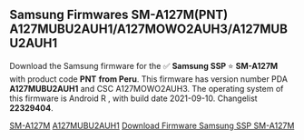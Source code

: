 <h2>Samsung Firmwares SM-A127M(PNT) A127MUBU2AUH1/A127MOWO2AUH3/A127MUBU2AUH1</h2>
Download the Samsung firmware for the ✅ <strong>Samsung SSP </strong> ⭐ <strong>SM-A127M</strong> with product code <strong>PNT</strong> <strong> from Peru</strong>. This firmware has version number PDA <strong>A127MUBU2AUH1</strong> and CSC A127MOWO2AUH3. The operating system of this firmware is Android R , with build date 2021-09-10. Changelist <strong>22329404</strong>.


[SM-A127M](https://samfirm.shop/samsung/model/SM-A127M)
[A127MUBU2AUH1](https://samfirm.shop/samsung/pda/A127MUBU2AUH1)
[Download Firmware Samsung SSP SM-A127M](https://samfirm.shop/samsung/firmware/454569)
